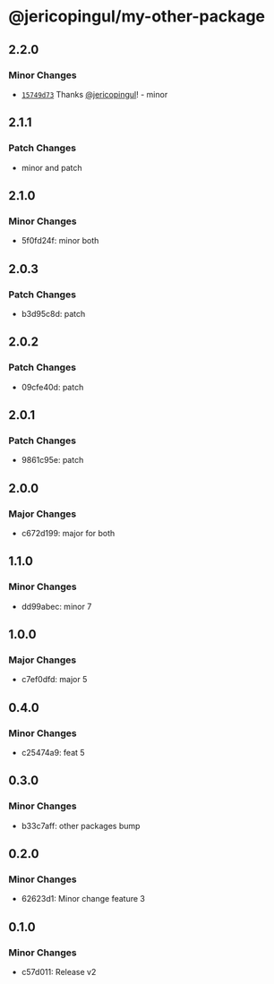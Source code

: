 # @jericopingul/my-other-package

## 2.2.0

### Minor Changes

- [`15749d73`](https://github.com/jericopingul/nx-npm/commit/15749d739b003b9cfa95d3a6fb465a5820747055) Thanks [@jericopingul](https://github.com/jericopingul)! - minor

## 2.1.1

### Patch Changes

- minor and patch

## 2.1.0

### Minor Changes

- 5f0fd24f: minor both

## 2.0.3

### Patch Changes

- b3d95c8d: patch

## 2.0.2

### Patch Changes

- 09cfe40d: patch

## 2.0.1

### Patch Changes

- 9861c95e: patch

## 2.0.0

### Major Changes

- c672d199: major for both

## 1.1.0

### Minor Changes

- dd99abec: minor 7

## 1.0.0

### Major Changes

- c7ef0dfd: major 5

## 0.4.0

### Minor Changes

- c25474a9: feat 5

## 0.3.0

### Minor Changes

- b33c7aff: other packages bump

## 0.2.0

### Minor Changes

- 62623d1: Minor change feature 3

## 0.1.0

### Minor Changes

- c57d011: Release v2
